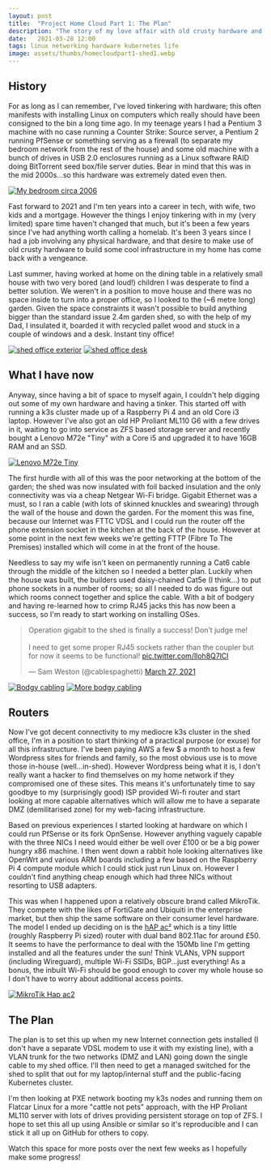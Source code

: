 ```yaml
---
layout: post
title:  "Project Home Cloud Part 1: The Plan"
description: "The story of my love affair with old crusty hardware and the beginnings of my plan to turn my shed into my own personal cloud provider."
date:   2021-03-28 12:00
tags: linux networking hardware kubernetes life
image: assets/thumbs/homecloudpart1-shed1.webp
---
```


## History

For as long as I can remember, I've loved tinkering with hardware; this often manifests with installing Linux on computers which really should have been consigned to the bin a long time ago. In my teenage years I had a Pentium 3 machine with no case running a Counter Strike: Source server, a Pentium 2 running PfSense or something serving as a firewall (to separate my bedroom network from the rest of the house) and some old machine with a bunch of drives in USB 2.0 enclosures running as a Linux software RAID doing BitTorrent seed box/file server duties. Bear in mind that this was in the mid 2000s...so this hardware was extremely dated even then.

[![My bedroom circa 2006](/assets/thumbs/homecloudpart1-bedroom.webp)](/assets/homecloudpart1-bedroom.webp)

Fast forward to 2021 and I'm ten years into a career in tech, with wife, two kids and a mortgage. However the things I enjoy tinkering with in my (very limited) spare time haven't changed that much, but it's been a few years since I've had anything worth calling a homelab. It's been 3 years since I had a job involving any physical hardware, and that desire to make use of old crusty hardware to build some cool infrastructure in my home has come back with a vengeance.

Last summer, having worked at home on the dining table in a relatively small house with two very bored (and loud!) children I was desperate to find a better solution. We weren't in a position to move house and there was no space inside to turn into a proper office, so  I looked to the (~6 metre long) garden. Given the space constraints it wasn't possible to build anything bigger than the standard issue 2.4m garden shed, so with the help of my Dad, I insulated it, boarded it with recycled pallet wood and stuck in a couple of windows and a desk. Instant tiny office!

[![shed office exterior](/assets/thumbs/homecloudpart1-shed1.webp)](/assets/homecloudpart1-shed1.webp)
[![shed office desk](/assets/thumbs/homecloudpart1-shed2.webp)](/assets/homecloudpart1-shed2.webp)

## What I have now

Anyway, since having a bit of space to myself again, I couldn't help digging out some of my own hardware and having a tinker. This started off with running a k3s cluster made up of a Raspberry Pi 4 and an old Core i3 laptop. However I've also got an old HP Proliant ML110 G6 with a few drives in it, waiting to go into service as ZFS based storage server and recently bought a Lenovo M72e "Tiny" with a Core i5 and upgraded it to have 16GB RAM and an SSD.

[![Lenovo M72e Tiny](/assets/thumbs/homecloudpart1-m72e.webp)](/assets/homecloudpart1-m72e.webp)

The first hurdle with all of this was the poor networking at the bottom of the garden; the shed was now insulated with foil backed insulation and the only connectivity was via a cheap Netgear Wi-Fi bridge. Gigabit Ethernet was a must, so I ran a cable (with lots of skinned knuckles and swearing) through the wall of the house and down the garden. For the moment this was fine, because our Internet was FTTC VDSL and I could run the router off the phone extension socket in the kitchen at the back of the house. However at some point in the next few weeks we're getting FTTP (Fibre To The Premises) installed which will come in at the front of the house.

Needless to say my wife isn't keen on permanently running a Cat6 cable through the middle of the kitchen so I needed a better plan. Luckily when the house was built, the builders used daisy-chained Cat5e (I think...) to put phone sockets in a number of rooms; so all I needed to do was figure out which rooms connect together and splice the cable. With a bit of bodgery and having re-learned how to crimp RJ45 jacks this has now been a success, so I'm ready to start working on installing OSes.

<blockquote class="twitter-tweet"><p lang="en" dir="ltr">Operation gigabit to the shed is finally a success! Don’t judge me!<br><br>I need to get some proper RJ45 sockets rather than the coupler but for now it seems to be functional! <a href="https://t.co/lloh8Q7lCl">pic.twitter.com/lloh8Q7lCl</a></p>&mdash; Sam Weston (@cablespaghetti) <a href="https://twitter.com/cablespaghetti/status/1375937556588728320?ref_src=twsrc%5Etfw">March 27, 2021</a></blockquote> <script async src="https://platform.twitter.com/widgets.js" charset="utf-8"></script> 

[![Bodgy cabling](/assets/thumbs/homecloudpart1-cabling1.webp)](/assets/homecloudpart1-cabling1.webp)
[![More bodgy cabling](/assets/thumbs/homecloudpart1-cabling2.webp)](/assets/homecloudpart1-cabling2.webp)

## Routers

Now I've got decent connectivity to my mediocre k3s cluster in the shed office, I'm in a position to start thinking of a practical purpose (or exuse) for all this infrastructure. I've been paying AWS a few $ a month to host a few Wordpress sites for friends and family, so the most obvious use is to move those in-house (well...in-shed). However Wordpress being what it is, I don't really want a hacker to find themselves on my home network if they compromised one of these sites. This means it's unfortunately time to say goodbye to my (surprisingly good) ISP provided Wi-fi router and start looking at more capable alternatives which will allow me to have a separate DMZ (demilitarised zone) for my web-facing infrastructure.

Based on previous experiences I started looking at hardware on which I could run PfSense or its fork OpnSense. However anything vaguely capable with the three NICs I need would either be well over £100 or be a big power hungry x86 machine. I then went down a rabbit hole looking alternatives like OpenWrt and various ARM boards including a few based on the Raspberry Pi 4 compute module which I could stick just run Linux on. However I couldn't find anything cheap enough which had three NICs without resorting to USB adapters.

This was when I happened upon a relatively obscure brand called MikroTik. They compete with the likes of FortiGate and Ubiquiti in the enterprise market, but then ship the same software on their consumer level hardware. The model I ended up deciding on is the [hAP ac²](https://mikrotik.com/product/hap_ac2) which is a tiny little (roughly Raspberry Pi sized) router with dual band 802.11ac for around £50. It seems to have the performance to deal with the 150Mb line I'm getting installed and all the features under the sun! Think VLANs, VPN support (including Wireguard), multiple Wi-Fi SSIDs, BGP...just everything! As a bonus, the inbuilt Wi-Fi should be good enough to cover my whole house so I don't have to worry about additional access points.

[![MikroTik Hap ac2](/assets/thumbs/homecloudpart1-mikrotik.webp)](/assets/homecloudpart1-mikrotik.webp)

## The Plan

The plan is to set this up when my new Internet connection gets installed (I don't have a separate VDSL modem to use it with my existing line), with a VLAN trunk for the two networks (DMZ and LAN) going down the single cable to my shed office. I'll then need to get a managed switched for the shed to split that out for my laptop/internal stuff and the public-facing Kubernetes cluster.

I'm then looking at PXE network booting my k3s nodes and running them on Flatcar Linux for a more "cattle not pets" approach, with the HP Proliant ML110 server with lots of drives providing persistent storage on top of ZFS. I hope to set this all up using Ansible or similar so it's reproducible and I can stick it all up on GitHub for others to copy.

Watch this space for more posts over the next few weeks as I hopefully make some progress!

